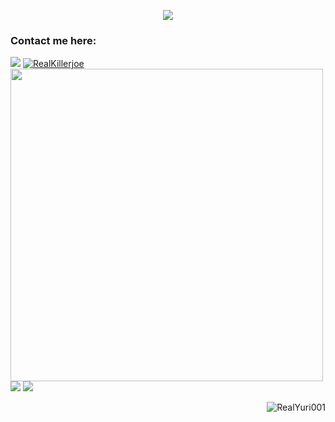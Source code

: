 <p align="center">
<a href = https://github.com/anuraghazra/github-readme-stats><img align="center" src="https://github-readme-stats.vercel.app/api/top-langs/?username=RealYuri001&show_icons=true&layout=compact&theme=dark&count_private=true"></a>
 
<h3 align="left">Contact me here:</h3>
<a href="mailto:forbusinessonly863@mail.com"><img src="https://img.shields.io/badge/forbusinessonly863@gmail.com-blue?style=for-the-badge&logo=gmail"></a>
<a href="https://twitter.com/RealKillerjoe" target= "blank"><img src="https://img.shields.io/twitter/follow/RealKillerjoe?logo=twitter&style=for-the-badge" alt="RealKillerjoe"></a></br>
<a href="https://github.com/anuraghazra/github-readme-stats"><img width="500" src="https://github-readme-stats.vercel.app/api?username=RealYuri001&show_icons=true&theme=dark&count_private=true" /></a></br>
<a href="https://www.facebook.com/lapphawat.saejil.9"><img src="https://img.shields.io/badge/Facebook-%231877F2.svg?style=for-the-badge&logo=Facebook&logoColor=white"></a>
<a href="https://discordapp.com/users/607197619193643029"><img src="https://img.shields.io/badge/Discord-Mr.Nab%230730-7289DA?logo=discord&style=for-the-badgel"></a>
</p>
<p align="right"><img src="https://komarev.com/ghpvc/?username=RealYuri&label=Profile%20views&color=0e75b6&style=flat" alt= "RealYuri001"></p>
